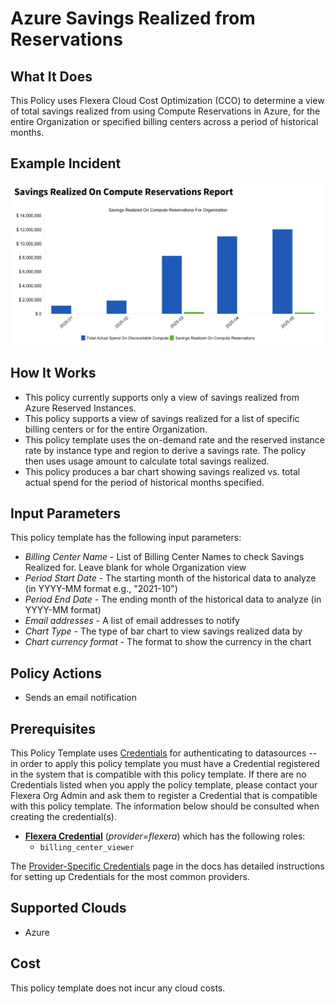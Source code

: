 # Azure Savings Realized from Reservations

## What It Does

This Policy uses Flexera Cloud Cost Optimization (CCO) to determine a view of total savings realized from using Compute Reservations in Azure, for the entire Organization or specified billing centers across a period of historical months.

## Example Incident

![Example Incident](example.png "Example Incident")

## How It Works

- This policy currently supports only a view of savings realized from Azure Reserved Instances.
- This policy supports a view of savings realized for a list of specific billing centers or for the entire Organization.
- This policy template uses the on-demand rate and the reserved instance rate by instance type and region to derive a savings rate. The policy then uses usage amount to calculate total savings realized.
- This policy produces a bar chart showing savings realized vs. total actual spend for the period of historical months specified.

## Input Parameters

This policy template has the following input parameters:

- *Billing Center Name* - List of Billing Center Names to check Savings Realized for. Leave blank for whole Organization view
- *Period Start Date* - The starting month of the historical data to analyze (in YYYY-MM format e.g., "2021-10")
- *Period End Date* - The ending month of the historical data to analyze (in YYYY-MM format)
- *Email addresses* - A list of email addresses to notify
- *Chart Type* - The type of bar chart to view savings realized data by
- *Chart currency format* - The format to show the currency in the chart

## Policy Actions

- Sends an email notification

## Prerequisites

This Policy Template uses [Credentials](https://docs.flexera.com/flexera/EN/Automation/ManagingCredentialsExternal.htm) for authenticating to datasources -- in order to apply this policy template you must have a Credential registered in the system that is compatible with this policy template. If there are no Credentials listed when you apply the policy template, please contact your Flexera Org Admin and ask them to register a Credential that is compatible with this policy template. The information below should be consulted when creating the credential(s).

- [**Flexera Credential**](https://docs.flexera.com/flexera/EN/Automation/ProviderCredentials.htm) (*provider=flexera*) which has the following roles:
  - `billing_center_viewer`

The [Provider-Specific Credentials](https://docs.flexera.com/flexera/EN/Automation/ProviderCredentials.htm) page in the docs has detailed instructions for setting up Credentials for the most common providers.

## Supported Clouds

- Azure

## Cost

This policy template does not incur any cloud costs.
